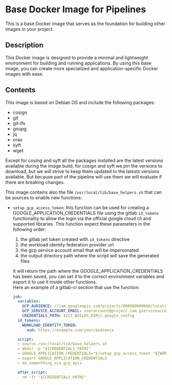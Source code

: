 # Base Docker Image for Pipelines

This is a base Docker image that serves as the foundation for building other images in your project.

## Description

This Docker image is designed to provide a minimal and lightweight environment for building and running applications.
By using this base image, you can create more specialized and application-specific Docker images with ease.

## Contents

This image is based on Debian OS and include the following packages:

- cosign
- git
- git-lfs
- gnupg
- jq
- oras
- syft
- wget

Except for cosing and syft all the packages installed are the latest versions available during the image build,
for cosign and syft we pin the versions to download, but we will strive to keep them updated to the latests
versions available. But because part of the pipeline will use them we will evaluate if there are breaking changes.

This image contains also the file `/usr/local/lib/base_helpers.sh` that can be sources to enable new functions:

- `setup_gcp_access_token`: this function can be used for creating a GOOGLE_APPLICATION_CREDENTIALS file using the
  gitlab `id_tokens` functionality to allow the login via the official google cloud cli and supported libraries.
  This function expect these parameters in the following order:

  1. the gitlab jwt token created with `id_tokens` directive
  1. the workload identity federation provider url
  1. the gcp service account email that will be impersonated
  1. the output directory path where the script will save the generated files

  It will return the path where the GOOGLE_APPLICATION_CREDENTIALS has been saved, you can set it to the correct
  environment variables and export it to use it inside other functions.  
  Here an example of a gitlab-ci section that use the function:

  ```yaml
  job:
    variables:
      GCP_AUDIENCE: //iam.googleapis.com/projects/000000000000/locations/global/workloadIdentityPools/pool_id/providers/provider_id
      GCP_SERVICE_ACCOUNT_EMAIL: useraccount@project.iam.gserviceaccount.com
      CREDENTIALS_PATH: ${CI_BUILDS_DIR}/.google_config
    id_tokens:
      WORKLOAD_IDENTITY_TOKEN:
        aud: https://example.com/your/audience

    script:
    - source /usr/local/lib/base_helpers.sh
    - mkdir -p "${CREDENTIALS_PATH}"
    - GOOGLE_APPLICATION_CREDENTIALS="$(setup_gcp_access_token "${WORKLOAD_IDENTITY_TOKEN}" "${GCP_AUDIENCE}" "${GCP_SERVICE_ACCOUNT_EMAIL}" "{CREDENTIALS_PATH}")"
  	- export GOOGLE_APPLICATION_CREDENTIALS
    - do_somenthing_via_gcp_apis

    after_script:
      rm -fr "${CREDENTIALS_PATH}"
  ```
